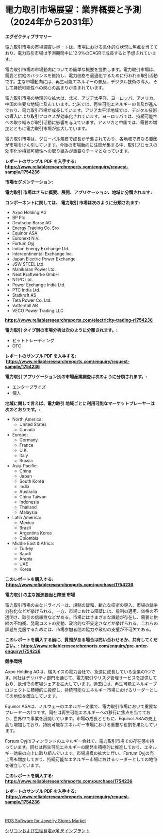 <p><h1>電力取引市場展望：業界概要と予測（2024年から2031年）</h1></p><p><strong>エグゼクティブサマリー</strong></p>
<p><p>電力取引市場の市場調査レポートは、市場における具体的な状況に焦点を当てており、電力取引市場は予測期間中に12.9%のCAGRで成長すると予想されています。</p><p>電力取引市場の市場動向についての簡単な概要を提供します。電力取引市場は、需要と供給のバランスを維持し、電力価格を最適化するために行われる取引活動です。主な市場動向には、再生可能エネルギーの普及、デジタル技術の導入、そして持続可能性への関心の高まりが含まれています。</p><p>電力取引市場の地理的な拡大は、北米、アジア太平洋、ヨーロッパ、アメリカ、中国の主要な地域に及んでいます。北米では、再生可能エネルギーの普及が進んでおり、電力取引市場が成長しています。アジア太平洋地域では、デジタル技術の導入により取引プロセスが効率化されています。ヨーロッパでは、持続可能性への取り組みが取引活動に影響を与えています。アメリカと中国では、需要の増加とともに電力取引市場が拡大しています。</p><p>電力取引市場は、グローバル規模で成長が予測されており、各地域で異なる要因が市場をけん引しています。今後の市場動向に注目が集まる中、取引プロセスの効率化や持続可能性への取り組みが重要なテーマとなっています。</p></p>
<p><strong>レポートのサンプル PDF を入手する: <a href="https://www.reliableresearchreports.com/enquiry/request-sample/1754236">https://www.reliableresearchreports.com/enquiry/request-sample/1754236</a></strong></p>
<p><strong>市場セグメンテーション:</strong></p>
<p><strong> 電力取引 市場はさらに概要、展開、アプリケーション、地域に分類されます :</strong></p>
<p><strong>コンポーネントに関しては、 電力取引 市場は次のように分類されます: &nbsp;</strong></p>
<p><ul><li>Axpo Holding AG</li><li>BP Plc</li><li>Deutsche Borse AG</li><li>Energy Trading Co. Sro</li><li>Equinor ASA</li><li>Euronext N.V.</li><li>Fortum Oyj</li><li>Indian Energy Exchange Ltd.</li><li>Intercontinental Exchange Inc.</li><li>Japan Electric Power Exchange</li><li>JSW STEEL Ltd.</li><li>Manikaran Power Ltd.</li><li>Next Kraftwerke GmbH</li><li>NTPC Ltd.</li><li>Power Exchange India Ltd.</li><li>PTC India Ltd.</li><li>Statkraft AS</li><li>Tata Power Co. Ltd.</li><li>Vattenfall AB</li><li>VECO Power Trading LLC</li></ul></p>
<p><strong><a href="https://www.reliableresearchreports.com/electricity-trading-r1754236">https://www.reliableresearchreports.com/electricity-trading-r1754236</a></strong></p>
<p><strong> 電力取引 タイプ別の市場分析は次のように分類されます。:</strong></p>
<p><ul><li>ピットトレーディング</li><li>OTC</li></ul></p>
<p><strong>レポートのサンプル PDF を入手する: &nbsp;<a href="https://www.reliableresearchreports.com/enquiry/request-sample/1754236">https://www.reliableresearchreports.com/enquiry/request-sample/1754236</a></strong></p>
<p><strong> 電力取引 アプリケーション別の市場産業調査は次のように分類されます。:</strong></p>
<p><ul><li>エンタープライズ</li><li>個人</li></ul></p>
<p><strong>地域に関して言えば、電力取引 地域ごとに利用可能なマーケットプレーヤーは次のとおりです。:</strong></p>
<p><ul>
    <li>
        North America:
        <ul>
            <li>United States</li>
            <li>Canada</li>
        </ul>
    </li>
    <li>
        Europe:
        <ul>
            <li>Germany</li>
            <li>France</li>
            <li>U.K.</li>
            <li>Italy</li>
            <li>Russia</li>
        </ul>
    </li>
    <li>
        Asia-Pacific:
        <ul>
            <li>China</li>
            <li>Japan</li>
            <li>South Korea</li>
            <li>India</li>
            <li>Australia</li>
            <li>China Taiwan</li>
            <li>Indonesia</li>
            <li>Thailand</li>
            <li>Malaysia</li>
        </ul>
    </li>
    <li>
        Latin America:
        <ul>
            <li>Mexico</li>
            <li>Brazil</li>
            <li>Argentina Korea</li>
            <li>Colombia</li>
        </ul>
    </li>
    <li>
        Middle East & Africa:
        <ul>
            <li>Turkey</li>
            <li>Saudi</li>
            <li>Arabia</li>
            <li>UAE</li>
            <li>Korea</li>
        </ul>
    </li>
    </ul></p>
<p><strong>このレポートを購入する: &nbsp;<a href="https://www.reliableresearchreports.com/purchase/1754236">https://www.reliableresearchreports.com/purchase/1754236</a></strong></p>
<p><strong>電力取引 の主な推進要因と障壁 市場</strong></p>
<p><p>電力取引市場の主なドライバーは、規制の緩和、新たな技術の導入、市場の競争力強化などが挙げられる。一方、市場における障壁には、規制の適用、価格の不透明さ、取引の信頼性などがある。市場にはさまざまな課題が存在し、需要と供給の不均衡、発電コストの変動、政治的な不安定さなどが挙げられる。これらの課題を克服するためには、市場参加者間の協力や政府の支援が不可欠である。</p></p>
<p><strong>このレポートを購入する前に、質問がある場合は問い合わせるか、共有してください。:&nbsp; <a href="https://www.reliableresearchreports.com/enquiry/pre-order-enquiry/1754236">https://www.reliableresearchreports.com/enquiry/pre-order-enquiry/1754236</a></strong></p>
<p><strong>競争環境</strong></p>
<p><p>Axpo Holding AGは、瑞スイスの電力会社で、急速に成長している企業の1つです。同社はデリバティ部門を通じて、電力取引やリスク管理サービスを提供しており、欧州での市場シェアを拡大しています。過去には、再生可能エネルギープロジェクトに積極的に投資し、持続可能なエネルギー市場におけるリーダーとしての地位を確立しています。</p><p>Equinor ASAは、ノルウェーのエネルギー企業で、電力取引市場において重要なプレーヤーの1つです。同社は再生可能エネルギーへの移行に焦点を当てており、世界中で事業を展開しています。市場の成長とともに、Equinor ASAの売上高も増加しており、持続可能なエネルギー市場における重要な役割を果たしています。</p><p>Fortum Oyjはフィンランドのエネルギー会社で、電力取引市場での存在感を持っています。同社は再生可能エネルギーの開発を積極的に推進しており、エネルギー効率の向上に取り組んでいます。市場規模の拡大に伴い、Fortum Oyjの売上高も増加しており、持続可能なエネルギー市場におけるリーダーとしての地位を確立しています。</p></p>
<p><strong>このレポートを購入する: &nbsp; <a href="https://www.reliableresearchreports.com/purchase/1754236">https://www.reliableresearchreports.com/purchase/1754236</a></strong></p>
<p><strong>レポートのサンプル PDF を入手する: &nbsp;<a href="https://www.reliableresearchreports.com/enquiry/request-sample/1754236">https://www.reliableresearchreports.com/enquiry/request-sample/1754236</a></strong><strong></strong></p>
<p>&nbsp;</p>
<p><p><a href="https://github.com/ruddyyedelwadw/Market-Research-Report-List-2/blob/main/pos-software-for-jewelry-stores-market.md">POS Software for Jewelry Stores Market</a></p><p><a href="https://github.com/SantosDicki04/Market-Research-Report-List-1/blob/main/957360125306.md">シリコンおよび生理食塩水乳房インプラント</a></p></p>